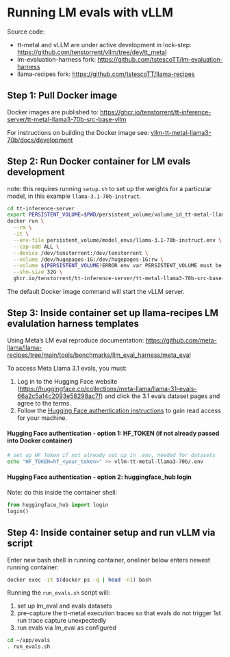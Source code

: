 # Running LM evals with vLLM

Source code:
- tt-metal and vLLM are under active development in lock-step: https://github.com/tenstorrent/vllm/tree/dev/tt_metal 
- lm-evaluation-harness fork: https://github.com/tstescoTT/lm-evaluation-harness
- llama-recipes fork: https://github.com/tstescoTT/llama-recipes

## Step 1: Pull Docker image

Docker images are published to: https://ghcr.io/tenstorrent/tt-inference-server/tt-metal-llama3-70b-src-base-vllm

For instructions on building the Docker image see: [vllm-tt-metal-llama3-70b/docs/development](../vllm-tt-metal-llama3-70b/docs/development.md#step-1-build-docker-image)

## Step 2: Run Docker container for LM evals development

note: this requires running `setup.sh` to set up the weights for a particular model, in this example `llama-3.1-70b-instruct`.

```bash
cd tt-inference-server
export PERSISTENT_VOLUME=$PWD/persistent_volume/volume_id_tt-metal-llama-3.1-70b-instructv0.0.1/
docker run \
  --rm \
  -it \
  --env-file persistent_volume/model_envs/llama-3.1-70b-instruct.env \
  --cap-add ALL \
  --device /dev/tenstorrent:/dev/tenstorrent \
  --volume /dev/hugepages-1G:/dev/hugepages-1G:rw \
  --volume ${PERSISTENT_VOLUME?ERROR env var PERSISTENT_VOLUME must be set}:/home/user/cache_root:rw \
  --shm-size 32G \
  ghcr.io/tenstorrent/tt-inference-server/tt-metal-llama3-70b-src-base-vllm:${IMAGE_VERSION}-tt-metal-${TT_METAL_COMMIT_DOCKER_TAG}-${TT_VLLM_COMMIT_DOCKER_TAG}
```

The default Docker image command will start the vLLM server. 

## Step 3: Inside container set up llama-recipes LM evalulation harness templates

Using Meta’s LM eval reproduce documentation: https://github.com/meta-llama/llama-recipes/tree/main/tools/benchmarks/llm_eval_harness/meta_eval 

To access Meta Llama 3.1 evals, you must:

1. Log in to the Hugging Face website (https://huggingface.co/collections/meta-llama/llama-31-evals-66a2c5a14c2093e58298ac7f) and click the 3.1 evals dataset pages and agree to the terms.
2. Follow the [Hugging Face authentication instructions](https://huggingface.co/docs/huggingface_hub/en/quick-start#authentication) to gain read access for your machine.

#### Hugging Face authentication - option 1: HF_TOKEN (if not already passed into Docker container)
```bash
# set up HF Token if not already set up in .env, needed for datasets
echo "HF_TOKEN=hf_<your_token>" >> vllm-tt-metal-llama3-70b/.env
```

#### Hugging Face authentication - option 2: huggingface_hub login
Note: do this inside the container shell:
```python
from huggingface_hub import login
login()
```

## Step 4: Inside container setup and run vLLM via script

Enter new bash shell in running container, oneliner below enters newest running container:
```bash
docker exec -it $(docker ps -q | head -n1) bash
```

Running the `run_evals.sh` script will:
1. set up lm_eval and evals datasets
2. pre-capture the tt-metal execution traces so that evals do not trigger 1st run trace capture unexpectedly
3. run evals via lm_eval as configured

```bash
cd ~/app/evals
. run_evals.sh
```
